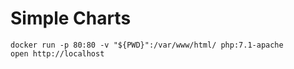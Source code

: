 
# Simple Charts
```
docker run -p 80:80 -v "${PWD}":/var/www/html/ php:7.1-apache
open http://localhost
```
